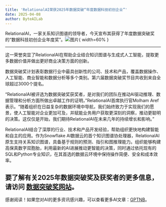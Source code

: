```yaml
---
title: 'RelationalAI荣获2025年数据突破“年度数据科技初创企业”'
date: 2025-04-08
author: ByteAILab
---
```


RelationalAI，一家关系知识图谱的领导者，今天宣布其获得了年度数据突破奖的“数据科技初创企业年度奖”。![图片](https://ai-techpark.com/wp-content/uploads/RelationalAI.jpg){ width=60% }

---
这一荣誉突显了RelationalAI在帮助企业结合知识图谱与生成式人工智能，提取更多数据价值并做出更好商业决策方面的创新。

数据突破奖计划表彰数据行业中最具创新性的公司、技术和产品，覆盖数据操作、人工智能、商业智能和数据分析等多个类别。第六届数据突破奖节目共收到来自全球超过3000个提名。

“RelationalAI被评选为数据突破奖获奖者，是对我们的团队在推动AI驱动推理、数据管理和分析方面所做出卓越工作的证明，”RelationalAI首席执行官Molham Aref表示。“随着组织在日益复杂的数据环境中导航，我们始终致力于实现我们的愿景，使人工智能对企业更加可及，并赋能业务用户获取更深刻的洞察，推动更聪明的决策。这仅仅是开始，我们期待RelationalAI在未来几年的持续增长和影响。”

RelationalAI结合了深厚的行业、技术和产品开发经验，帮助组织更快地构建智能和自主的应用。作为Snowflake AI数据云的首个知识图谱协处理器，RelationalAI原生支持关系知识图谱，具备基于规则的预测、指引和图推理能力。组织能够构建高保真数字双胞胎，利用最新的AI进展推动更智能的决策，同时通过依托现有的SQL和Python专业知识，在其首选的数据云环境中保持操作简便、安全和成本效率。

要了解有关2025年数据突破奖及获奖者的更多信息，请访问 [数据突破奖网站](https://databreakthroughawards.com/2025-winners/)。
---
感谢阅读！如果您对AI的更多资讯感兴趣，可以查看更多AI文章：[GPTNB](https://gptnb.com)。